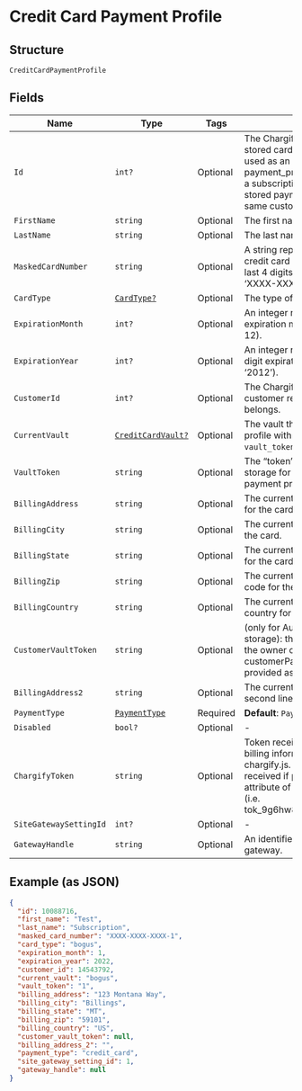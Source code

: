 
# Credit Card Payment Profile

## Structure

`CreditCardPaymentProfile`

## Fields

| Name | Type | Tags | Description |
|  --- | --- | --- | --- |
| `Id` | `int?` | Optional | The Chargify-assigned ID of the stored card. This value can be used as an input to payment_profile_id when creating a subscription, in order to re-use a stored payment profile for the same customer. |
| `FirstName` | `string` | Optional | The first name of the card holder. |
| `LastName` | `string` | Optional | The last name of the card holder. |
| `MaskedCardNumber` | `string` | Optional | A string representation of the credit card number with all but the last 4 digits masked with X’s (i.e. ‘XXXX-XXXX-XXXX-1234’). |
| `CardType` | [`CardType?`](../../doc/models/card-type.md) | Optional | The type of card used. |
| `ExpirationMonth` | `int?` | Optional | An integer representing the expiration month of the card(1 – 12). |
| `ExpirationYear` | `int?` | Optional | An integer representing the 4-digit expiration year of the card(i.e. ‘2012’). |
| `CustomerId` | `int?` | Optional | The Chargify-assigned id for the customer record to which the card belongs. |
| `CurrentVault` | [`CreditCardVault?`](../../doc/models/credit-card-vault.md) | Optional | The vault that stores the payment profile with the provided `vault_token`. Use `bogus` for testing. |
| `VaultToken` | `string` | Optional | The “token” provided by your vault storage for an already stored payment profile. |
| `BillingAddress` | `string` | Optional | The current billing street address for the card. |
| `BillingCity` | `string` | Optional | The current billing address city for the card. |
| `BillingState` | `string` | Optional | The current billing address state for the card. |
| `BillingZip` | `string` | Optional | The current billing address zip code for the card. |
| `BillingCountry` | `string` | Optional | The current billing address country for the card. |
| `CustomerVaultToken` | `string` | Optional | (only for Authorize.Net CIM storage): the customerProfileId for the owner of the customerPaymentProfileId provided as the vault_token. |
| `BillingAddress2` | `string` | Optional | The current billing street address, second line, for the card. |
| `PaymentType` | [`PaymentType`](../../doc/models/payment-type.md) | Required | **Default**: `PaymentType.credit_card` |
| `Disabled` | `bool?` | Optional | - |
| `ChargifyToken` | `string` | Optional | Token received after sending billing information using chargify.js. This token will only be received if passed as a sole attribute of credit_card_attributes (i.e. tok_9g6hw85pnpt6knmskpwp4ttt) |
| `SiteGatewaySettingId` | `int?` | Optional | - |
| `GatewayHandle` | `string` | Optional | An identifier of connected gateway. |

## Example (as JSON)

```json
{
  "id": 10088716,
  "first_name": "Test",
  "last_name": "Subscription",
  "masked_card_number": "XXXX-XXXX-XXXX-1",
  "card_type": "bogus",
  "expiration_month": 1,
  "expiration_year": 2022,
  "customer_id": 14543792,
  "current_vault": "bogus",
  "vault_token": "1",
  "billing_address": "123 Montana Way",
  "billing_city": "Billings",
  "billing_state": "MT",
  "billing_zip": "59101",
  "billing_country": "US",
  "customer_vault_token": null,
  "billing_address_2": "",
  "payment_type": "credit_card",
  "site_gateway_setting_id": 1,
  "gateway_handle": null
}
```

